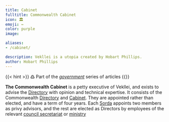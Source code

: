 ```yaml
---
title: Cabinet
fulltitle: Commonwealth Cabinet
icon: 🏛️
emoji: ←
color: purple
image: 

aliases:
- /cabinet/

description: Vekllei is a utopia created by Hobart Phillips.
author: Hobart Phillips
---
```

{{< hint >}}
߷ Part of the *[government](/government/)* series of articles
{{</hint>}}

**The Commonwealth Cabinet** is a petty executive of Vekllei, and exists to advise the [Directory](/directory/) with opinion and technical expertise. It consists of the Commonwealth [Directory](/directory/) and [Cabinet](/cabinet/). They are appointed rather than elected, and have a term of four years. Each [Sorda](/sorda/) appoints two members as privy advisors, and the rest are elected as Directors by employees of the relevant [council secretariat](/councils/) or [ministry](/ministries/)
